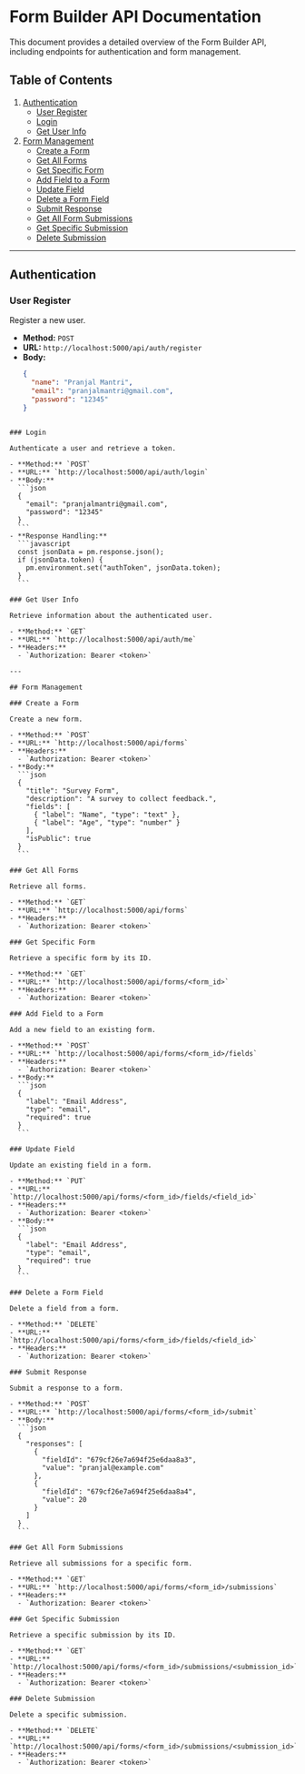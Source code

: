 # Form Builder API Documentation

This document provides a detailed overview of the Form Builder API, including endpoints for authentication and form management.

## Table of Contents

1. [Authentication](#authentication)
   - [User Register](#user-register)
   - [Login](#login)
   - [Get User Info](#get-user-info)
2. [Form Management](#form-management)
   - [Create a Form](#create-a-form)
   - [Get All Forms](#get-all-forms)
   - [Get Specific Form](#get-specific-form)
   - [Add Field to a Form](#add-field-to-a-form)
   - [Update Field](#update-field)
   - [Delete a Form Field](#delete-a-form-field)
   - [Submit Response](#submit-response)
   - [Get All Form Submissions](#get-all-form-submissions)
   - [Get Specific Submission](#get-specific-submission)
   - [Delete Submission](#delete-submission)

---

## Authentication

### User Register

Register a new user.

- **Method:** `POST`
- **URL:** `http://localhost:5000/api/auth/register`
- **Body:**
  ```json
  {
    "name": "Pranjal Mantri",
    "email": "pranjalmantri@gmail.com",
    "password": "12345"
  }
  ```

````

### Login

Authenticate a user and retrieve a token.

- **Method:** `POST`
- **URL:** `http://localhost:5000/api/auth/login`
- **Body:**
  ```json
  {
    "email": "pranjalmantri@gmail.com",
    "password": "12345"
  }
  ```
- **Response Handling:**
  ```javascript
  const jsonData = pm.response.json();
  if (jsonData.token) {
    pm.environment.set("authToken", jsonData.token);
  }
  ```

### Get User Info

Retrieve information about the authenticated user.

- **Method:** `GET`
- **URL:** `http://localhost:5000/api/auth/me`
- **Headers:**
  - `Authorization: Bearer <token>`

---

## Form Management

### Create a Form

Create a new form.

- **Method:** `POST`
- **URL:** `http://localhost:5000/api/forms`
- **Headers:**
  - `Authorization: Bearer <token>`
- **Body:**
  ```json
  {
    "title": "Survey Form",
    "description": "A survey to collect feedback.",
    "fields": [
      { "label": "Name", "type": "text" },
      { "label": "Age", "type": "number" }
    ],
    "isPublic": true
  }
  ```

### Get All Forms

Retrieve all forms.

- **Method:** `GET`
- **URL:** `http://localhost:5000/api/forms`
- **Headers:**
  - `Authorization: Bearer <token>`

### Get Specific Form

Retrieve a specific form by its ID.

- **Method:** `GET`
- **URL:** `http://localhost:5000/api/forms/<form_id>`
- **Headers:**
  - `Authorization: Bearer <token>`

### Add Field to a Form

Add a new field to an existing form.

- **Method:** `POST`
- **URL:** `http://localhost:5000/api/forms/<form_id>/fields`
- **Headers:**
  - `Authorization: Bearer <token>`
- **Body:**
  ```json
  {
    "label": "Email Address",
    "type": "email",
    "required": true
  }
  ```

### Update Field

Update an existing field in a form.

- **Method:** `PUT`
- **URL:** `http://localhost:5000/api/forms/<form_id>/fields/<field_id>`
- **Headers:**
  - `Authorization: Bearer <token>`
- **Body:**
  ```json
  {
    "label": "Email Address",
    "type": "email",
    "required": true
  }
  ```

### Delete a Form Field

Delete a field from a form.

- **Method:** `DELETE`
- **URL:** `http://localhost:5000/api/forms/<form_id>/fields/<field_id>`
- **Headers:**
  - `Authorization: Bearer <token>`

### Submit Response

Submit a response to a form.

- **Method:** `POST`
- **URL:** `http://localhost:5000/api/forms/<form_id>/submit`
- **Body:**
  ```json
  {
    "responses": [
      {
        "fieldId": "679cf26e7a694f25e6daa8a3",
        "value": "pranjal@example.com"
      },
      {
        "fieldId": "679cf26e7a694f25e6daa8a4",
        "value": 20
      }
    ]
  }
  ```

### Get All Form Submissions

Retrieve all submissions for a specific form.

- **Method:** `GET`
- **URL:** `http://localhost:5000/api/forms/<form_id>/submissions`
- **Headers:**
  - `Authorization: Bearer <token>`

### Get Specific Submission

Retrieve a specific submission by its ID.

- **Method:** `GET`
- **URL:** `http://localhost:5000/api/forms/<form_id>/submissions/<submission_id>`
- **Headers:**
  - `Authorization: Bearer <token>`

### Delete Submission

Delete a specific submission.

- **Method:** `DELETE`
- **URL:** `http://localhost:5000/api/forms/<form_id>/submissions/<submission_id>`
- **Headers:**
  - `Authorization: Bearer <token>`

````
